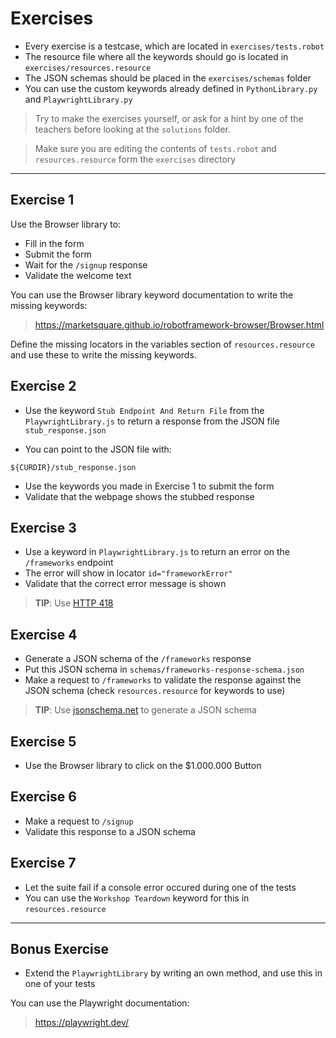 # Exercises

- Every exercise is a testcase, which are located in `exercises/tests.robot`
- The resource file where all the keywords should go is located in `exercises/resources.resource`
- The JSON schemas should be placed in the `exercises/schemas` folder
- You can use the custom keywords already defined in `PythonLibrary.py` and `PlaywrightLibrary.py`

> Try to make the exercises yourself, or ask for a hint by one of the teachers before looking at the `solutions` folder.

> Make sure you are editing the contents of `tests.robot` and `resources.resource` form the `exercises` directory

***

## Exercise 1

Use the Browser library to:

- Fill in the form
- Submit the form
- Wait for the `/signup` response
- Validate the welcome text

You can use the Browser library keyword documentation to write the missing keywords:

> https://marketsquare.github.io/robotframework-browser/Browser.html

Define the missing locators in the variables section of `resources.resource` and use these to write the missing keywords.


## Exercise 2

- Use the keyword `Stub Endpoint And Return File` from the `PlaywrightLibrary.js` to return a response from the JSON file `stub_response.json`

- You can point to the JSON file with:

```robotframework
${CURDIR}/stub_response.json
```

- Use the keywords you made in Exercise 1 to submit the form
- Validate that the webpage shows the stubbed response

## Exercise 3

- Use a keyword in `PlaywrightLibrary.js` to return an error on the `/frameworks` endpoint
- The error will show in locator `id="frameworkError"`
- Validate that the correct error message is shown

> **TIP**: Use [HTTP 418](https://developer.mozilla.org/en-US/docs/Web/HTTP/Status/418)

## Exercise 4

- Generate a JSON schema of the `/frameworks` response
- Put this JSON schema in `schemas/frameworks-response-schema.json`
- Make a request to `/frameworks` to validate the response against the JSON schema (check `resources.resource` for keywords to use)

> **TIP**: Use [jsonschema.net](https://www.jsonschema.net/home) to generate a JSON schema

## Exercise 5

- Use the Browser library to click on the $1.000.000 Button

## Exercise 6

- Make a request to `/signup`
- Validate this response to a JSON schema

## Exercise 7

- Let the suite fail if a console error occured during one of the tests
- You can use the `Workshop Teardown` keyword for this in `resources.resource`

***

## Bonus Exercise

- Extend the `PlaywrightLibrary` by writing an own method, and use this in one of your tests

You can use the Playwright documentation:

> https://playwright.dev/

